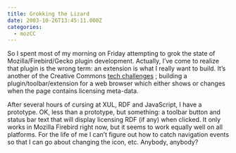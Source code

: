 ```yaml
---
title: Grokking the Lizard
date: 2003-10-26T13:45:11.000Z
categories:
  - mozCC
---
```

So I spent most of my morning on Friday attempting to grok the state of Mozilla/Firebird/Gecko plugin development. Actually, I’ve come to realize that plugin is the wrong term: an extension is what I really want to build. It’s another of the Creative Commons [tech challenges][1]  ; building a plugin/toolbar/extension for a web browser which either shows or changes when the page contains licensing meta-data.

After several hours of cursing at <span class="caps">XUL</span>, <span class="caps">RDF</span> and JavaScript, I have a prototype. <span class="caps">OK</span>, less than a prototype, but something: a toolbar button and status bar text that will display licensing <span class="caps">RDF</span> (if any) when clicked. It only works in Mozilla Firebird right now, but it seems to work equally well on all platforms. For the life of me I can’t figure out how to catch navigation events so that I can go about changing the icon, etc. Anybody, anybody?


 [1]: http://creativecommons.org/technology/challenges#challenge_entry_3848
